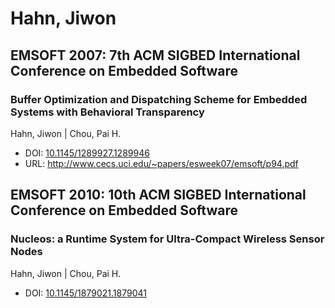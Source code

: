 # Hahn, Jiwon

## EMSOFT 2007: 7th ACM SIGBED International Conference on Embedded Software

### Buffer Optimization and Dispatching Scheme for Embedded Systems with Behavioral Transparency
Hahn, Jiwon | Chou, Pai H.
* DOI: [10.1145/1289927.1289946](https://doi.org/10.1145/1289927.1289946)
* URL: <http://www.cecs.uci.edu/~papers/esweek07/emsoft/p94.pdf>

## EMSOFT 2010: 10th ACM SIGBED International Conference on Embedded Software

### Nucleos: a Runtime System for Ultra-Compact Wireless Sensor Nodes
Hahn, Jiwon | Chou, Pai H.
* DOI: [10.1145/1879021.1879041](https://doi.org/10.1145/1879021.1879041)

